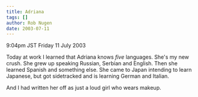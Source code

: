 ```yaml
---
title: Adriana
tags: []
author: Rob Nugen
date: 2003-07-11
---
```


<p class=date>9:04pm JST Friday 11 July 2003</p>

<p>Today at work I learned that Adriana knows <em>five</em> languages.
She's my new crush.  She grew up speaking Russian, Serbian and
English.  Then she learned Spanish and something else.  She came to
Japan intending to learn Japanese, but got sidetracked and is learning
German and Italian.</p>

<p>And I had written her off as just a loud girl who wears makeup.</p>
